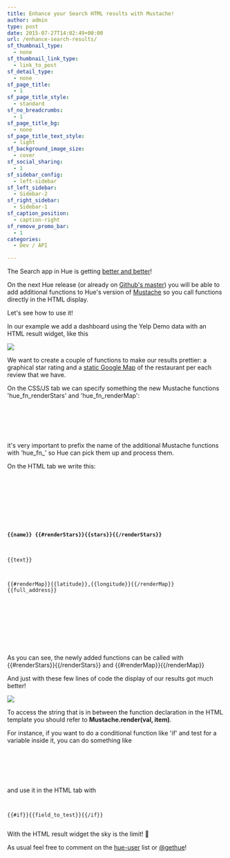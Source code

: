 ```yaml
---
title: Enhance your Search HTML results with Mustache!
author: admin
type: post
date: 2015-07-27T14:02:49+00:00
url: /enhance-search-results/
sf_thumbnail_type:
  - none
sf_thumbnail_link_type:
  - link_to_post
sf_detail_type:
  - none
sf_page_title:
  - 1
sf_page_title_style:
  - standard
sf_no_breadcrumbs:
  - 1
sf_page_title_bg:
  - none
sf_page_title_text_style:
  - light
sf_background_image_size:
  - cover
sf_social_sharing:
  - 1
sf_sidebar_config:
  - left-sidebar
sf_left_sidebar:
  - Sidebar-2
sf_right_sidebar:
  - Sidebar-1
sf_caption_position:
  - caption-right
sf_remove_promo_bar:
  - 1
categories:
  - Dev / API

---
```

The Search app in Hue is getting [better and better][1]!

On the next Hue release (or already on [Github's master][2]) you will be able to add additional functions to Hue's version of [Mustache][3] so you call functions directly in the HTML display.

Let's see how to use it!

In our example we add a dashboard using the Yelp Demo data with an HTML result widget, like this

[<img src="https://cdn.gethue.com/uploads/2015/07/Screenshot-2015-07-27-15.29.47-1024x684.png"  />][4]

We want to create a couple of functions to make our results prettier: a graphical star rating and a [static Google Map][5] of the restaurant per each review that we have.

On the CSS/JS tab we can specify something the new Mustache functions 'hue_fn_renderStars' and 'hue_fn_renderMap':

<pre><code class="html">

<script>

viewModel.additionalMustache = function (item) {

if (Mustache == "undefined") {

return;

}

item.hue_fn_renderStars = function () {

return function (val) {

var stars = parseInt(Mustache.render(val, item));

var html = ";

for (var i=0;i<stars;i++){

html += '<i class="fa fa-star"></i>';

}

return html;

}

};

item.hue_fn_renderMap = function () {

return function (val) {

var coords = Mustache.render(val, item);

return '<img src="https://maps.googleapis.com/maps/api/staticmap?center=' + coords + '&zoom=14&size=300x300&markers=color:red%7C' + coords + '">';

}

};

}

</script>

</code></pre>

it's very important to prefix the name of the additional Mustache functions with 'hue_fn_' so Hue can pick them up and process them.

On the HTML tab we write this:

<pre><code class="html">

<div class="row-fluid">

<div class="row-fluid">

<div class="span10">

<h4>{{name}} {{#renderStars}}{{stars}}{{/renderStars}}</h4>

<span class="muted">{{text}}</span>

</div>

<div class="span2">{{#renderMap}}{{latitude}},{{longitude}}{{/renderMap}}<br/>{{full_address}}</div>

</div>

<br>

</div>

</code></pre>

As you can see, the newly added functions can be called with {{#renderStars}}{{/renderStars}} and {{#renderMap}}{{/renderMap}}

And just with these few lines of code the display of our results got much better!

[<img src="https://cdn.gethue.com/uploads/2015/07/Screenshot-2015-07-27-15.51.21-1024x684.png"  />][6]

To access the string that is in between the function declaration in the HTML template you should refer to **Mustache.render(val, item)**.

For instance, if you want to do a conditional function like 'if' and test for a variable inside it, you can do something like

<pre><code class="html">

<script>

viewModel.additionalMustache = function (item) {

if (Mustache == "undefined") {

return;

}

item.hue_fn_if = function () {

return function (val) {

var isTrue = $.trim(Mustache.render(val, item)) == 'true';

return isTrue ? "The condition is true!" : "No, it's false";

}

};

}

</script>

</code></pre>

and use it in the HTML tab with

<pre><code class="html">

{{#if}}{{field_to_test}}{{/if}}

</code></pre>

With the HTML result widget the sky is the limit! 🙂

As usual feel free to comment on the [hue-user][7] list or [@gethue][8]!

 [1]: https://gethue.com/build-a-real-time-analytic-dashboard-with-solr-search-and-spark-streaming/
 [2]: https://github.com/cloudera/hue
 [3]: https://github.com/janl/mustache.js/
 [4]: https://cdn.gethue.com/uploads/2015/07/Screenshot-2015-07-27-15.29.47.png
 [5]: https://developers.google.com/maps/documentation/staticmaps/intro
 [6]: https://cdn.gethue.com/uploads/2015/07/Screenshot-2015-07-27-15.51.21.png
 [7]: http://groups.google.com/a/cloudera.org/group/hue-user
 [8]: https://twitter.com/gethue
